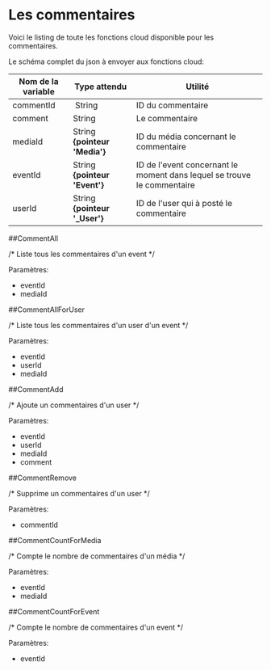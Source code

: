 
# Les commentaires

Voici le listing de toute les fonctions cloud disponible pour les commentaires.

Le schéma complet du json à envoyer aux fonctions cloud:

| Nom de la variable | Type attendu                 | Utilité|
| ------------------ | ---------------------------- | ------ |
 commentId | String | ID du commentaire
 comment | String | Le commentaire
 mediaId | String **{pointeur 'Media'}** | ID du média concernant le commentaire
 eventId | String **{pointeur 'Event'}** | ID de l'event concernant le moment dans lequel se trouve le commentaire
 userId | String **{pointeur '_User'}** | ID de l'user qui à posté le commentaire

##CommentAll

/* Liste tous les commentaires d'un event */

Paramètres:

* eventId
* mediaId

##CommentAllForUser

/* Liste tous les commentaires d'un user d'un event */

Paramètres:

* eventId
* userId
* mediaId

##CommentAdd

/* Ajoute un commentaires d'un user */

Paramètres:

* eventId
* userId
* mediaId
* comment

##CommentRemove

/* Supprime un commentaires d'un user */

Paramètres:

* commentId

##CommentCountForMedia

/* Compte le nombre de commentaires d'un média */

Paramètres:

* eventId
* mediaId

##CommentCountForEvent

/* Compte le nombre de commentaires d'un event */

Paramètres:

* eventId
